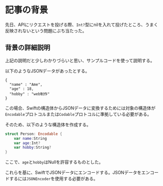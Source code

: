 <!--
title: 【Swift】JSONEncoderでnilをNullとしてエンコードする
tags:  Swift,JSON
private: true
-->

# 記事の背景
先日、APIにリクエストを投げる際、`Int?`型にnilを入れて投げたところ、うまく反映されないという問題にぶち当たった。

## 背景の詳細説明
上記の説明だと少しわかりづらいと思い、サンプルコードを使って説明する。

以下のようなJSONデータがあったとする。

```JSON:JSON
{
  "name" : "Ame",
  "age" : 18,
  "hobby" : "web制作"
}
```

この場合、Swiftの構造体からJSONデータに変換するためには対象の構造体が`Encodable`プロトコルまたは`Codable`プロトコルに準拠している必要がある。

そのため、以下のような構造体を作成する。

```swift:persion.swift
struct Person: Encodable {
    var name:String
    var age:Int?
    var hobby:String?
}
```

ここで、`age`と`hobby`はNullを許容するものとした。

これらを基に、SwiftでJSONデータにエンコードする。JSONデータをエンコードするには`JSONEncoder`を使用する必要がある。
